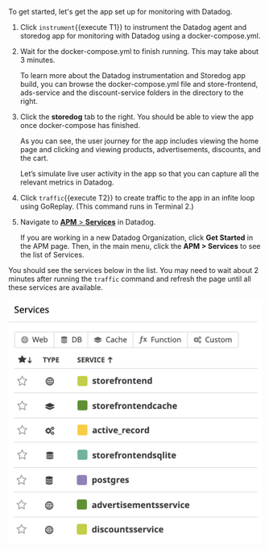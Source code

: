 To get started, let's get the app set up for monitoring with Datadog.

1. Click `instrument`{{execute T1}} to instrument the Datadog agent and storedog app for monitoring with Datadog using a docker-compose.yml. 
2. Wait for the docker-compose.yml to finish running. This may take about 3 minutes. <p> To learn more about the Datadog instrumentation and Storedog app build, you can browse the docker-compose.yml file and store-frontend, ads-service and the discount-service folders in the directory to the right. 
3. Click the **storedog** tab to the right. You should be able to view the app once docker-compose has finished. <p> As you can see, the user journey for the app includes viewing the home page and clicking and viewing products, advertisements, discounts, and the cart. <p> Let’s simulate live user activity in the app so that you can capture all the relevant metrics in Datadog. 

4. Click `traffic`{{execute T2}} to create traffic to the app in an infite loop using GoReplay. (This command runs in Terminal 2.)
5. Navigate to <a href="https://app.datadoghq.com/apm/" target="_datadog">**APM** > **Services**</a> in Datadog. <p> If you are working in a new Datadog Organization, click **Get Started** in the APM page. Then, in the main menu, click the **APM > Services** to see the list of Services.

You should see the services below in the list. You may need to wait about 2 minutes after running the `traffic` command and refresh the page until all these services are available.

![Service List](createslo/assets/service-list.png)